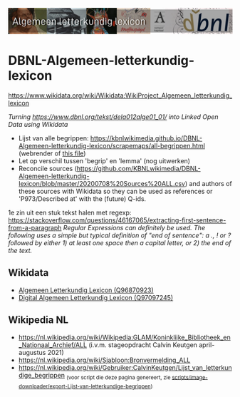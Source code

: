 ![DBNL banner](banners/AlgemeenLetterkundigLexicon_BannerWikimedia_NL.jpg)
# DBNL-Algemeen-letterkundig-lexicon
https://www.wikidata.org/wiki/Wikidata:WikiProject_Algemeen_letterkundig_lexicon

*Turning https://www.dbnl.org/tekst/dela012alge01_01/ into Linked Open Data using Wikidata*

* Lijst van alle begrippen: https://kbnlwikimedia.github.io/DBNL-Algemeen-letterkundig-lexicon/scrapemaps/all-begrippen.html (webrender of [this file](scrapemaps/all-begrippen.html))
* Let op verschil tussen 'begrip' en 'lemma' (nog uitwerken)
* Reconcile sources (https://github.com/KBNLwikimedia/DBNL-Algemeen-letterkundig-lexicon/blob/master/20200708%20Sources%20ALL.csv) and authors of these sources with Wikidata so they can be used as references or 'P973/Described at' with the (future) Q-ids.

1e zin uit een stuk tekst halen met regexp: https://stackoverflow.com/questions/46167065/extracting-first-sentence-from-a-paragraph
*Regular Expressions can definitely be used. The following uses a simple but typical definition of "end of sentence": a ., ! or ? followed by either 1) at least one space then a capital letter, or 2) the end of the text.*

## Wikidata
* <a href="https://www.wikidata.org/wiki/Q96870923"> Algemeen Letterkundig Lexicon (Q96870923)</a>
* <a href="https://www.wikidata.org/wiki/Q97097245"> Digital Algemeen Letterkundig Lexicon (Q97097245) </a>

## Wikipedia NL
* https://nl.wikipedia.org/wiki/Wikipedia:GLAM/Koninklijke_Bibliotheek_en_Nationaal_Archief/ALL (i.v.m. stageopdracht Calvin Keutgen april-augustus 2021)
* https://nl.wikipedia.org/wiki/Sjabloon:Bronvermelding_ALL
* https://nl.wikipedia.org/wiki/Gebruiker:CalvinKeutgen/Lijst_van_letterkundige_begrippen <sub>(voor script die deze pagina genereert, zie [scripts/image-downloader/export-Lijst-van-letterkundige-begrippen](scripts/image-downloader/export-Lijst-van-letterkundige-begrippen))</sub>
